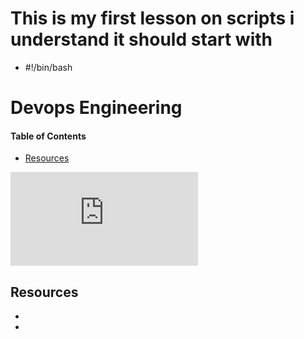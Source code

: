 # This is my first lesson on scripts i understand it should start with

* #!/bin/bash

# Devops Engineering

#### Table of Contents

- [Resources](#resources)

![Devops Roadmap](https://roadmap.sh/pdfs/roadmaps/devops.pdf)


## Resources

*
*

